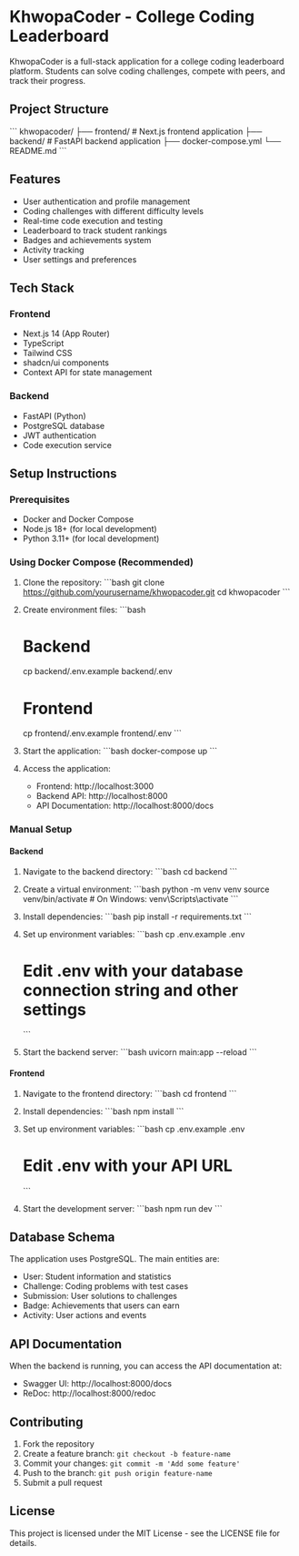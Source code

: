 # KhwopaCoder - College Coding Leaderboard

KhwopaCoder is a full-stack application for a college coding leaderboard platform. Students can solve coding challenges, compete with peers, and track their progress.

## Project Structure

\`\`\`
khwopacoder/
├── frontend/         # Next.js frontend application
├── backend/          # FastAPI backend application
├── docker-compose.yml
└── README.md
\`\`\`

## Features

- User authentication and profile management
- Coding challenges with different difficulty levels
- Real-time code execution and testing
- Leaderboard to track student rankings
- Badges and achievements system
- Activity tracking
- User settings and preferences

## Tech Stack

### Frontend
- Next.js 14 (App Router)
- TypeScript
- Tailwind CSS
- shadcn/ui components
- Context API for state management

### Backend
- FastAPI (Python)
- PostgreSQL database
- JWT authentication
- Code execution service

## Setup Instructions

### Prerequisites
- Docker and Docker Compose
- Node.js 18+ (for local development)
- Python 3.11+ (for local development)

### Using Docker Compose (Recommended)

1. Clone the repository:
   \`\`\`bash
   git clone https://github.com/yourusername/khwopacoder.git
   cd khwopacoder
   \`\`\`

2. Create environment files:
   \`\`\`bash
   # Backend
   cp backend/.env.example backend/.env
   
   # Frontend
   cp frontend/.env.example frontend/.env
   \`\`\`

3. Start the application:
   \`\`\`bash
   docker-compose up
   \`\`\`

4. Access the application:
   - Frontend: http://localhost:3000
   - Backend API: http://localhost:8000
   - API Documentation: http://localhost:8000/docs

### Manual Setup

#### Backend

1. Navigate to the backend directory:
   \`\`\`bash
   cd backend
   \`\`\`

2. Create a virtual environment:
   \`\`\`bash
   python -m venv venv
   source venv/bin/activate  # On Windows: venv\Scripts\activate
   \`\`\`

3. Install dependencies:
   \`\`\`bash
   pip install -r requirements.txt
   \`\`\`

4. Set up environment variables:
   \`\`\`bash
   cp .env.example .env
   # Edit .env with your database connection string and other settings
   \`\`\`

5. Start the backend server:
   \`\`\`bash
   uvicorn main:app --reload
   \`\`\`

#### Frontend

1. Navigate to the frontend directory:
   \`\`\`bash
   cd frontend
   \`\`\`

2. Install dependencies:
   \`\`\`bash
   npm install
   \`\`\`

3. Set up environment variables:
   \`\`\`bash
   cp .env.example .env
   # Edit .env with your API URL
   \`\`\`

4. Start the development server:
   \`\`\`bash
   npm run dev
   \`\`\`

## Database Schema

The application uses PostgreSQL. The main entities are:

- User: Student information and statistics
- Challenge: Coding problems with test cases
- Submission: User solutions to challenges
- Badge: Achievements that users can earn
- Activity: User actions and events

## API Documentation

When the backend is running, you can access the API documentation at:
- Swagger UI: http://localhost:8000/docs
- ReDoc: http://localhost:8000/redoc

## Contributing

1. Fork the repository
2. Create a feature branch: `git checkout -b feature-name`
3. Commit your changes: `git commit -m 'Add some feature'`
4. Push to the branch: `git push origin feature-name`
5. Submit a pull request

## License

This project is licensed under the MIT License - see the LICENSE file for details.
